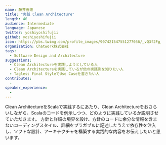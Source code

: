 ```yaml
---
name: 藤井善隆
title: "実践 Clean Architecture"
length: 40
audience: Intermediate
language: Japanese
twitter: yoshiyoshifujii
github: yoshiyoshifujii
icon: https://pbs.twimg.com/profile_images/907421547551277056/_vQ3f2Fg_400x400.jpg
organization: Chatwork株式会社
tags:
  - Software Design and Architecture
suggestions:
  - Clean Architectureを実践しようとしている人
  - Clean Architectureを実践しているが他の実践例を知りたい人
  - Tagless Final StyleでUse Caseを書きたい人
contributes:
  - 
speaker_experience:
  - 
---
```

Clean ArchitectureをScalaで実践するにあたり、Clean Architectureをおさらいしながら、Scalaのコードを例示しつつ、どのように実践しているか説明させていただきます。
方針と詳細の境界を設け、方針のコードに余分な情報を含まないコーディングスタイル、詳細をプラガブルに記述したうえで依存性を注入し、ソフトな設計、アーキテクチャを構築する実践的な内容をお伝えしたいと思います。
